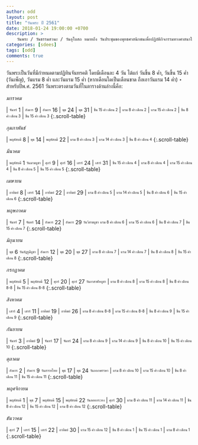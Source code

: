 ```yaml
---
author: odd
layout: post
title: "วันพระ ปี 2561"
date: 2018-01-24 19:00:00 +0700
description: >
    วันพระ / วันธรรมสวนะ / วันอุโบสถ หมายถึง วันประชุมของพุทธศาสนิกชนเพื่อปฏิบัติกิจกรรมทางศาสนาในพระพุทธศาสนาประจำสัปดาห์ อันได้แก่วันถือศีลฟังธรรม (ธรรมสวนะ หมายถึง การฟังธรรม) - wiki
categories: [sdees]
tags: [odd]
comments: true
---
```

วันพระเป็นวันที่มีกำหนดตามปฏิทินจันทรคติ โดยมีเดือนละ 4 วัน ได้แก่ วันขึ้น 8 ค่ำ, วันขึ้น 15 ค่ำ (วันเพ็ญ), วันแรม 8 ค่ำ และวันแรม 15 ค่ำ (หากเดือนใดเป็นเดือนขาด ถือเอาวันแรม 14 ค่ำ) ‣ สำหรับปีพ.ศ. 2561 วันพระตรงตามวันที่ในตารางด้านล่างนี้คือ:

*มกราคม*

| <sub><sup>จันทร์</sup></sub> 1 | <sub><sup>อังคาร</sup></sub> 9 | <sub><sup>อังคาร</sup></sub> 16 | <sub><sup>พุธ</sup></sub> 24 | <sub><sup>พุธ</sup></sub> 31
| <sub><sup>ขึ้น 15 ค่ำ เดือน 2</sup></sub> | <sub><sup>แรม 8 ค่ำ เดือน 2</sup></sub> | <sub><sup>แรม 15 ค่ำ เดือน 2</sup></sub> | <sub><sup>ขึ้น 8 ค่ำ เดือน 3</sup></sub> | <sub><sup>ขึ้น 15 ค่ำ เดือน 3</sup></sub>
{:.scroll-table}

*กุมภาพันธ์*

| <sub><sup>พฤหัสบดี</sup></sub> 8 | <sub><sup>พุธ</sup></sub> 14 | <sub><sup>พฤหัสบดี</sup></sub> 22
| <sub><sup>แรม 8 ค่ำ เดือน 3</sup></sub> | <sub><sup>แรม 14 ค่ำ เดือน 3</sup></sub> | <sub><sup>ขึ้น 8 ค่ำ เดือน 4</sup></sub>
{:.scroll-table}

*มีนาคม*

| <sub><sup>พฤหัสบดี</sup></sub> 1 <sub><sup>วันมาฆบูชา</sup></sub> | <sub><sup>ศุกร์</sup></sub> 9 | <sub><sup>ศุกร์</sup></sub> 16 | <sub><sup>เสาร์</sup></sub> 24 | <sub><sup>เสาร์</sup></sub> 31
| <sub><sup>ขึ้น 15 ค่ำ เดือน 4</sup></sub> | <sub><sup>แรม 8 ค่ำ เดือน 4</sup></sub> | <sub><sup>แรม 15 ค่ำ เดือน 4</sup></sub> | <sub><sup>ขึ้น 8 ค่ำ เดือน 5</sup></sub> | <sub><sup>ขึ้น 15 ค่ำ เดือน 5</sup></sub>
{:.scroll-table}

*เมษายน*

| <sub><sup>อาทิตย์</sup></sub> 8 | <sub><sup>เสาร์</sup></sub> 14 | <sub><sup>อาทิตย์</sup></sub> 22 | <sub><sup>อาทิตย์</sup></sub> 29
| <sub><sup>แรม 8 ค่ำ เดือน 5</sup></sub> | <sub><sup>แรม 14 ค่ำ เดือน 5</sup></sub> | <sub><sup>ขึ้น 8 ค่ำ เดือน 6</sup></sub> | <sub><sup>ขึ้น 15 ค่ำ เดือน 6</sup></sub>
{:.scroll-table}

*พฤษภาคม*

| <sub><sup>จันทร์</sup></sub> 7 | <sub><sup>จันทร์</sup></sub> 14 | <sub><sup>อังคาร</sup></sub> 22 | <sub><sup>อังคาร</sup></sub> 29 <sub><sup>วันวิสาขบูชา</sup></sub>
<sub><sup>แรม 8 ค่ำ เดือน 6</sup></sub> | <sub><sup>แรม 15 ค่ำ เดือน 6</sup></sub> | <sub><sup>ขึ้น 8 ค่ำ เดือน 7</sup></sub> | <sub><sup>ขึ้น 15 ค่ำ เดือน 7</sup></sub>
{:.scroll-table}

*มิถุนายน*

| <sub><sup>พุธ</sup></sub> 6 <sub><sup>วันอัฏฐมีบูชา</sup></sub> | <sub><sup>อังคาร</sup></sub> 12 | <sub><sup>พุธ</sup></sub> 20 | <sub><sup>พุธ</sup></sub> 27
| <sub><sup>แรม 8 ค่ำ เดือน 7</sup></sub> | <sub><sup>แรม 14 ค่ำ เดือน 7</sup></sub> | <sub><sup>ขึ้น 8 ค่ำ เดือน 8</sup></sub> | <sub><sup>ขึ้น 15 ค่ำ เดือน 8</sup></sub>
{:.scroll-table}

*กรกฎาคม*

| <sub><sup>พฤหัสบดี</sup></sub> 5 | <sub><sup>พฤหัสบดี</sup></sub> 12 | <sub><sup>ศุกร์</sup></sub> 20 | <sub><sup>ศุกร์</sup></sub> 27 <sub><sup>วันอาสาฬหบูชา</sup></sub>
| <sub><sup>แรม 8 ค่ำ เดือน 8</sup></sub> | <sub><sup>แรม 15 ค่ำ เดือน 8</sup></sub> | <sub><sup>ขึ้น 8 ค่ำ เดือน 8-8</sup></sub> | <sub><sup>ขึ้น 15 ค่ำ เดือน 8-8</sup></sub>
{:.scroll-table}

*สิงหาคม*

| <sub><sup>เสาร์</sup></sub> 4 | <sub><sup>เสาร์</sup></sub> 11 | <sub><sup>อาทิตย์</sup></sub> 19 | <sub><sup>อาทิตย์</sup></sub> 26
| <sub><sup>แรม 8 ค่ำ เดือน 8-8</sup></sub> | <sub><sup>แรม 15 ค่ำ เดือน 8-8</sup></sub> | <sub><sup>ขึ้น 8 ค่ำ เดือน 9</sup></sub> | <sub><sup>ขึ้น 15 ค่ำ เดือน 9</sup></sub>
{:.scroll-table}

*กันยายน*

| <sub><sup>จันทร์</sup></sub> 3 | <sub><sup>อาทิตย์</sup></sub> 9 | <sub><sup>จันทร์</sup></sub> 17 | <sub><sup>จันทร์</sup></sub> 24
| <sub><sup>แรม 8 ค่ำ เดือน 9</sup></sub> | <sub><sup>แรม 14 ค่ำ เดือน 9</sup></sub> | <sub><sup>ขึ้น 8 ค่ำ เดือน 10</sup></sub> | <sub><sup>ขึ้น 15 ค่ำ เดือน 10</sup></sub>
{:.scroll-table}

*ตุลาคม*

| <sub><sup>อังคาร</sup></sub> 2 | <sub><sup>อังคาร</sup></sub> 9 <sub><sup>วันสารทไทย</sup></sub> | <sub><sup>พุธ</sup></sub> 17 | <sub><sup>พุธ</sup></sub> 24 <sub><sup>วันออกพรรษา</sup></sub>
| <sub><sup>แรม 8 ค่ำ เดือน 10</sup></sub> | <sub><sup>แรม 15 ค่ำ เดือน 10</sup></sub> | <sub><sup>ขึ้น 8 ค่ำ เดือน 11</sup></sub> | <sub><sup>ขึ้น 15 ค่ำ เดือน 11</sup></sub>
{:.scroll-table}

*พฤศจิกายน*

| <sub><sup>พฤหัสบดี</sup></sub> 1 | <sub><sup>พุธ</sup></sub> 7 | <sub><sup>พฤหัสบดี</sup></sub> 15 | <sub><sup>พฤหัสบดี</sup></sub> 22 <sub><sup>วันลอยกระทง</sup></sub> | <sub><sup>ศุกร์</sup></sub> 30
| <sub><sup>แรม 8 ค่ำ เดือน 11</sup></sub> | <sub><sup>แรม 14 ค่ำ เดือน 11</sup></sub> | <sub><sup>ขึ้น 8 ค่ำ เดือน 12</sup></sub> | <sub><sup>ขึ้น 15 ค่ำ เดือน 12</sup></sub> | <sub><sup>แรม 8 ค่ำ เดือน 12</sup></sub>
{:.scroll-table}

*ธันวาคม*

| <sub><sup>ศุกร์</sup></sub> 7 | <sub><sup>เสาร์</sup></sub> 15 | <sub><sup>เสาร์</sup></sub> 22 | <sub><sup>อาทิตย์</sup></sub> 30
| <sub><sup>แรม 15 ค่ำ เดือน 12</sup></sub> | <sub><sup>ขึ้น 8 ค่ำ เดือน 1</sup></sub> | <sub><sup>ขึ้น 15 ค่ำ เดือน 1</sup></sub> | <sub><sup>แรม 8 ค่ำ เดือน 1</sup></sub>
{:.scroll-table}
